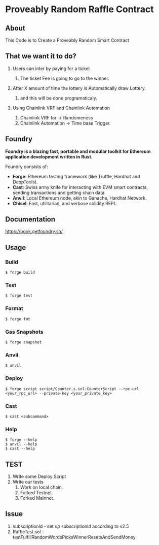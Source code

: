 # Proveably Random Raffle Contract

## About

This Code is to Create a Proveably Random Smart Contract

## That we want it to do?

1. Users can inter by paying for a ticket

   1. The ticket Fee is going to go to the winner.

2. After X amount of time the lottery is Automatically draw Lottery.

   1. and this will be done programaticaly.

3. Using Chainlink VRF and Chainlink Automation
   1. Chainlink VRF for -> Randomeness
   2. Chainlink Automation -> Time base Trigger.

## Foundry

**Foundry is a blazing fast, portable and modular toolkit for Ethereum application development written in Rust.**

Foundry consists of:

- **Forge**: Ethereum testing framework (like Truffle, Hardhat and DappTools).
- **Cast**: Swiss army knife for interacting with EVM smart contracts, sending transactions and getting chain data.
- **Anvil**: Local Ethereum node, akin to Ganache, Hardhat Network.
- **Chisel**: Fast, utilitarian, and verbose solidity REPL.

## Documentation

https://book.getfoundry.sh/

## Usage

### Build

```shell
$ forge build
```

### Test

```shell
$ forge test
```

### Format

```shell
$ forge fmt
```

### Gas Snapshots

```shell
$ forge snapshot
```

### Anvil

```shell
$ anvil
```

### Deploy

```shell
$ forge script script/Counter.s.sol:CounterScript --rpc-url <your_rpc_url> --private-key <your_private_key>
```

### Cast

```shell
$ cast <subcommand>
```

### Help

```shell
$ forge --help
$ anvil --help
$ cast --help
```

## TEST

1. Write some Deploy Script
2. Write our tests
   1. Work on local chain.
   2. Forked Testnet.
   3. Forked Mainnet.

## Issue

1. subscriptionId - set up subscriptionId according to v2.5
2. RaffleTest.sol - testFulfillRandomWordsPicksWinnerResetsAndSendMoney

